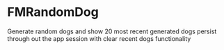 # FMRandomDog

Generate random dogs and show 20 most recent generated dogs persist through out the app session with clear recent dogs functionality
